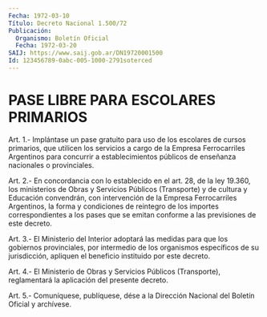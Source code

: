 ```yaml
---
Fecha: 1972-03-10
Título: Decreto Nacional 1.500/72
Publicación:
  Organismo: Boletín Oficial
  Fecha: 1972-03-20
SAIJ: https://www.saij.gob.ar/DN19720001500
Id: 123456789-0abc-005-1000-2791soterced
---
```

# PASE LIBRE PARA ESCOLARES PRIMARIOS

<a id="1"></a>
Art. 1.- Implántase un pase gratuito para uso de los escolares de cursos  primarios,  que  utilicen  los  servicios  a cargo de la Empresa  Ferrocarriles Argentinos para concurrir a establecimientos públicos de enseñanza nacionales o provinciales.

<a id="2"></a>
Art.  2.- En concordancia con lo establecido en el art. 28, de la ley 19.360,  los  ministerios  de  Obras  y  Servicios  Públicos (Transporte)  y de cultura y Educación convendrán, con intervención de la Empresa Ferrocarriles  Argentinos,  la forma y condiciones de reintegro  de los importes correspondientes  a  los  pases  que  se emitan conforme a las previsiones de este decreto.

<a id="3"></a>
Art.  3.- El Ministerio del Interior adoptará las medidas para que los gobiernos  provinciales,  por  intermedio de los organismos específicos de su jurisdicción, apliquen  el  beneficio  instituido por este decreto.

<a id="4"></a>
Art. 4.- El Ministerio de Obras y Servicios Públicos (Transporte),  reglamentará  la  aplicación  del  presente decreto.

<a id="5"></a>
Art. 5.- Comuníquese, publíquese, dése a la Dirección Nacional del Boletín Oficial y archívese.